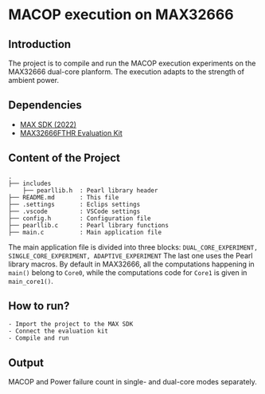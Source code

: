 # MACOP execution on MAX32666

## Introduction

The project is to compile and run the MACOP execution experiments on the MAX32666 dual-core planform. The execution adapts to the strength of ambient power.

## Dependencies

- [MAX SDK (2022)](https://analogdevicesinc.github.io/msdk/USERGUIDE/)
- [MAX32666FTHR Evaluation Kit](https://www.analog.com/en/resources/evaluation-hardware-and-software/evaluation-boards-kits/max32666fthr.html#eb-overview)

## Content of the Project

```
.
├── includes
	├── pearllib.h  : Pearl library header
├── README.md       : This file
├── .settings       : Eclips settings
├── .vscode         : VSCode settings
├── config.h        : Configuration file
├── pearllib.c      : Pearl library functions
├── main.c          : Main application file
```

The main application file is divided into three blocks: ```DUAL_CORE_EXPERIMENT, SINGLE_CORE_EXPERIMENT, ADAPTIVE_EXPERIMENT```
The last one uses the Pearl library macros. By default in MAX32666, all the computations happening in ```main()``` belong to ```Core0```, while the computations code for ```Core1``` is given in ```main_core1()```. 

## How to run?

```
- Import the project to the MAX SDK
- Connect the evaluation kit
- Compile and run
```

## Output

MACOP and Power failure count in single- and dual-core modes separately.
